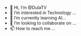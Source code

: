 - 👋 Hi, I’m @DulaTV
- 👀 I’m interested in Technology ...
- 🌱 I’m currently learning AI...
- 💞️ I’m looking to collaborate on ...
- 📫 How to reach me ...

<!---
DulaTV/DulaTV is a ✨ special ✨ repository because its `README.md` (this file) appears on your GitHub profile.
You can click the Preview link to take a look at your changes.
--->

